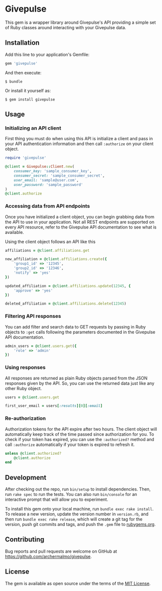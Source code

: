 # Givepulse

This gem is a wrapper library around Givepulse's API providing a simple set of Ruby classes around interacting with your Givepulse data.

## Installation

Add this line to your application's Gemfile:

```ruby
gem 'givepulse'
```

And then execute:

    $ bundle

Or install it yourself as:

    $ gem install givepulse

## Usage

### Initializing an API client

First thing you must do when using this API is initialize a client and pass in your API authentication information and then call `:authorize` on your client object.

```ruby
require 'givepulse'

@client = Givepulse::Client.new(
    consumer_key: 'sample_consumer_key',
    consumer_secret: 'sample_consumer_secret',
    user_email: 'sample@user.com',
    user_password: 'sample_password'
)
@client.authorize
```

### Accessing data from API endpoints

Once you have initialized a client object, you can begin grabbing data from the API to use in your application. Not all REST endpoints are supported on every API resource, refer to the Givepulse API documentation to see what is available.

Using the client object follows an API like this

```ruby
affiliations = @client.affiliations.get

new_affiliation = @client.affiliations.create({
    'group1_id' => '12345',
    'group2_id' => '12346',
    'notify' => 'yes'
})

updated_affiliation = @client.affiliations.update(12345, {
    'approve' => 'yes'
})

deleted_affiliation = @client.affiliations.delete(12345)
```

### Filtering API responses

You can add filter and search data to GET requests by passing in Ruby objects to `:get` calls following the parameters documented in the Givepulse API documentation.

```ruby
admin_users = @client.users.get({
    'role' => 'admin'
})
```

### Using responses

All responses are returned as plain Ruby objects parsed from the JSON responses given by the API. So, you can use the returned data just like any other Ruby object.

```ruby
users = @client.users.get

first_user_email = users[:results][0][:email]
```

### Re-authorization

Authorization tokens for the API expire after two hours. The client object will automatically keep track of the time passed since authorization for you. To check if your token has expired, you can use the `:authorized?` method and call `:authorize` automatically if your token is expired to refresh it.

```ruby
unless @client.authorized?
    @client.authorize
end
```

## Development

After checking out the repo, run `bin/setup` to install dependencies. Then, run `rake spec` to run the tests. You can also run `bin/console` for an interactive prompt that will allow you to experiment.

To install this gem onto your local machine, run `bundle exec rake install`. To release a new version, update the version number in `version.rb`, and then run `bundle exec rake release`, which will create a git tag for the version, push git commits and tags, and push the `.gem` file to [rubygems.org](https://rubygems.org).

## Contributing

Bug reports and pull requests are welcome on GitHub at https://github.com/archermalmo/givepulse.

## License

The gem is available as open source under the terms of the [MIT License](http://opensource.org/licenses/MIT).
